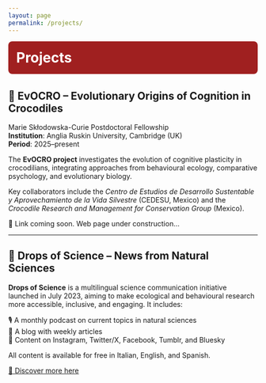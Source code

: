 ```yaml
---
layout: page
permalink: /projects/
---
```


<div style="background-color:#a02020; padding:1rem; border-radius:8px; text-align:left; margin-bottom: 2rem;">
  <h1 style="margin: 0; font-size: 2em; color:white;">Projects</h1>
</div>

## 🐊 EvOCRO – Evolutionary Origins of Cognition in Crocodiles

Marie Skłodowska-Curie Postdoctoral Fellowship  
**Institution**: Anglia Ruskin University, Cambridge (UK)  
**Period**: 2025–present  

The **EvOCRO project** investigates the evolution of cognitive plasticity in crocodilians, integrating approaches from behavioural ecology, comparative psychology, and evolutionary biology.

Key collaborators include the *Centro de Estudios de Desarrollo Sustentable y Aprovechamiento de la Vida Silvestre* (CEDESU, Mexico) and the *Crocodile Research and Management for Conservation Group* (Mexico).

🔗 Link coming soon. Web page under construction...

---

## 📢 Drops of Science – News from Natural Sciences

**Drops of Science** is a multilingual science communication initiative launched in July 2023, aiming to make ecological and behavioural research more accessible, inclusive, and engaging. It includes:

🎙️ A monthly podcast on current topics in natural sciences  
📝 A blog with weekly articles  
📱 Content on Instagram, Twitter/X, Facebook, Tumblr, and Bluesky  

All content is available for free in Italian, English, and Spanish.

[🔗 Discover more here](https://linktr.ee/dropsofscienceofficial)
